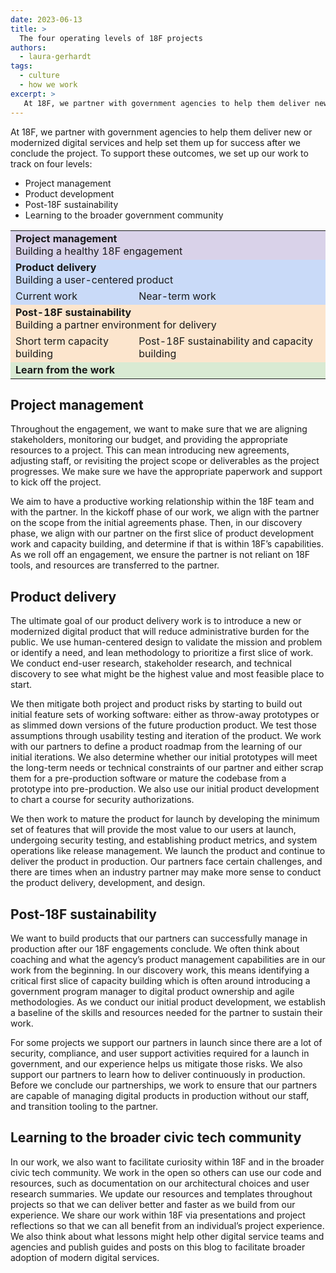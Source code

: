 ```yaml
---
date: 2023-06-13
title: >
  The four operating levels of 18F projects
authors:
  - laura-gerhardt
tags:
  - culture
  - how we work
excerpt: >
   At 18F, we partner with government agencies to help them deliver new or modernized digital services. In our experience, we have identified four operating levels that best support successful project outcomes. By tracking project management, project development, post-18F sustainability and learning to the broader government community, we produce measurable improvements and positive engagements.
---
```

At 18F, we partner with government agencies to help them deliver new or modernized digital services and help set them up for success after we conclude the project. To support these outcomes, we set up our work to track on four levels:
* Project management
* Product development
* Post-18F sustainability
* Learning to the broader government community


<table>
  
<tbody>
  <tr style="background-color:#d9d2e9;">
    <td style="background-color:unset;" colspan="2"><strong>Project management</strong><br/>Building a healthy 18F engagement</td>
  </tr>
  <tr style="background-color:#c9daf8;">
    <td colspan="2" style="background-color:unset;"><strong>Product delivery</strong><br/>Building a user-centered product</td>
  </tr>
  <tr style="background-color:#c9daf8;">
    <td style="background-color:unset;">Current work</td>
    <td style="background-color:unset;">Near-term work</td>
  </tr>
  <tr style="background-color:#fce5cd;">
    <td colspan="2" style="background-color:unset;"><strong>Post-18F sustainability</strong><br /> Building a partner environment for delivery</td>
  </tr>
  <tr style="background-color:#fce5cd;">
    <td style="background-color:unset;">Short term capacity building</td>
    <td style="background-color:unset;">Post-18F sustainability and capacity building</td>
  </tr>
  <tr style="background-color:#d9ead3;">
    <td colspan="2" style="background-color:unset;"><strong>Learn from the work</strong></td>
  </tr>
</tbody>
</table>

## Project management
Throughout the engagement, we want to make sure that we are aligning stakeholders, monitoring our budget, and providing the appropriate resources to a project. This can mean introducing new agreements, adjusting staff, or revisiting the project scope or deliverables as the project progresses. We make sure we have the appropriate paperwork and support to kick off the project. 

We aim to have a productive working relationship within the 18F team and with the partner. In the kickoff phase of our work, we align with the partner on the scope from the initial agreements phase. Then, in our discovery phase, we align with our partner on the first slice of product development work and capacity building, and determine if that is within 18F’s capabilities. As we roll off an engagement, we ensure the partner is not reliant on 18F tools, and resources are transferred to the partner.

## Product delivery
The ultimate goal of our product delivery work is to introduce a new or modernized digital product that will reduce administrative burden for the public. We use human-centered design to validate the mission and problem or identify a need, and lean methodology to prioritize a first slice of work. We conduct end-user research, stakeholder research, and technical discovery to see what might be the highest value and most feasible place to start. 

We then mitigate both project and product risks by starting to build out initial feature sets of working software: either as throw-away prototypes or as slimmed down versions of the future production product. We test those assumptions through usability testing and iteration of the product. We work with our partners to define a product roadmap from the learning of our initial iterations. We also determine whether our initial prototypes will meet the long-term needs or technical constraints of our partner and either scrap them for a pre-production software or mature the codebase from a prototype into pre-production. We also use our initial product development to chart a course for security authorizations. 

We then work to mature the product for launch by developing the minimum set of features that will provide the most value to our users at launch, undergoing security testing, and establishing product metrics, and system operations like release management. We launch the product and continue to deliver the product in production. Our partners face certain challenges, and there are times when an industry partner may make more sense to conduct the product delivery, development, and design.

## Post-18F sustainability
We want to build products that our partners can successfully manage in production after our 18F engagements conclude. We often think about coaching and what the agency’s product management capabilities are in our work from the beginning. In our discovery work, this means identifying a critical first slice of capacity building which is often around introducing a government program manager to digital product ownership and agile methodologies. As we conduct our initial product development, we establish a baseline of the skills and resources needed for the partner to sustain their work. 

For some projects we support our partners in launch since there are a lot of security, compliance, and user support activities required for a launch in government, and our experience helps us mitigate those risks. We also support our partners to learn how to deliver continuously in production. Before we conclude our partnerships, we work to ensure that our partners are capable of managing digital products in production without our staff, and transition tooling to the partner.

## Learning to the broader civic tech community
In our work, we also want to facilitate curiosity within 18F and in the broader civic tech community. We work in the open so others can use our code and resources, such as documentation on our architectural choices and user research summaries. We update our resources and templates throughout projects so that we can deliver better and faster as we build from our experience. We share our work within 18F via presentations and project reflections so that we can all benefit from an individual’s project experience. We also think about what lessons might help other digital service teams and agencies and publish guides and posts on this blog to facilitate broader adoption of modern digital services.

